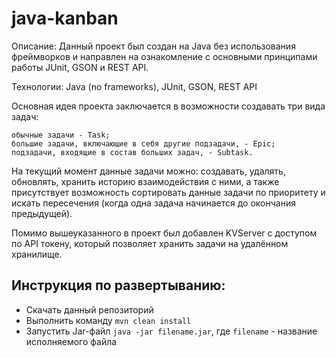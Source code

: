 # java-kanban

Описание: Данный проект был создан на Java без использования фреймворков и направлен на ознакомление с основными принципами работы JUnit, GSON и REST API.

Технологии: Java (no frameworks), JUnit, GSON, REST API

Основная идея проекта заключается в возможности создавать три вида задач:

    обычные задачи - Task;
    большие задачи, включающие в себя другие подзадачи, - Epic;
    подзадачи, входящие в состав больших задач, - Subtask.

На текущий момент данные задачи можно: создавать, удалять, обновлять, хранить историю взаимодействия с ними, а также присутствует возможность сортировать данные задачи по приоритету и искать пересечения (когда одна задача начинается до окончания предыдущей).

Помимо вышеуказанного в проект был добавлен KVServer с доступом по API токену, который позволяет хранить задачи на удалённом хранилище.

## Инструкция по развертыванию:
 - Скачать данный репозиторий
 - Выполнить команду ```mvn clean install```
 - Запустить Jar-файл ```java -jar filename.jar```, где ```filename``` - название исполняемого файла
